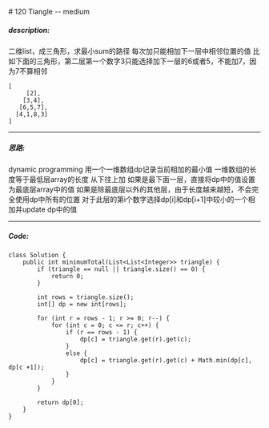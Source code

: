 \# 120 Tiangle -- medium
##### description:
二维list，成三角形，求最小sum的路径
每次加只能相加下一层中相邻位置的值
比如下面的三角形，第二层第一个数字3只能选择加下一层的6或者5，不能加7，因为7不算相邻
```
[
     [2],
    [3,4],
   [6,5,7],
  [4,1,8,3]
]
```
****************
##### 思路:
dynamic programming
用一个一维数组dp记录当前相加的最小值
一维数组的长度等于最低层array的长度
从下往上加
如果是最下面一层，直接将dp中的值设置为最底层array中的值
如果是除最底层以外的其他层，由于长度越来越短，不会完全使用dp中所有的位置
对于此层的第i个数字选择dp[i]和dp[i+1]中较小的一个相加并update dp中的值
**********
##### Code:
```
class Solution {
    public int minimumTotal(List<List<Integer>> triangle) {
        if (triangle == null || triangle.size() == 0) {
            return 0;
        }

        int rows = triangle.size();
        int[] dp = new int[rows];

        for (int r = rows - 1; r >= 0; r--) {
            for (int c = 0; c <= r; c++) {
                if (r == rows - 1) {
                    dp[c] = triangle.get(r).get(c);
                }
                else {
                    dp[c] = triangle.get(r).get(c) + Math.min(dp[c], dp[c +1]);
                }
            }
        }

        return dp[0];
    }
}
```
